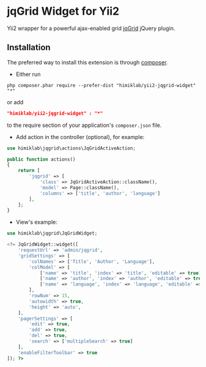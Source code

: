 jqGrid Widget for Yii2
========================
Yii2 wrapper for a powerful ajax-enabled grid [jqGrid](http://www.trirand.com/blog/) jQuery plugin.

Installation
------------
The preferred way to install this extension is through [composer](http://getcomposer.org/download/).

* Either run

```
php composer.phar require --prefer-dist "himiklab/yii2-jqgrid-widget" "*"
```

or add

```json
"himiklab/yii2-jqgrid-widget" : "*"
```

to the require section of your application's `composer.json` file.

* Add action in the controller (optional), for example:

```php
use himiklab\jqgrid\actions\JqGridActiveAction;

public function actions()
{
    return [
        'jqgrid' => [
            'class' => JqGridActiveAction::className(),
            'model' => Page::className(),
            'columns' => ['title', 'author', 'language']
        ],
    ];
}
```

* View's example:

```php
use himiklab\jqgrid\JqGridWidget;

<?= JqGridWidget::widget([
    'requestUrl' => 'admin/jqgrid',
    'gridSettings' => [
        'colNames' => ['Title', 'Author', 'Language'],
        'colModel' => [
            ['name' => 'title', 'index' => 'title', 'editable' => true],
            ['name' => 'author', 'index' => 'author', 'editable' => true],
            ['name' => 'language', 'index' => 'language', 'editable' => true]
        ],
        'rowNum' => 15,
        'autowidth' => true,
        'height' => 'auto',
    ],
    'pagerSettings' => [
        'edit' => true,
        'add' => true,
        'del' => true,
        'search' => ['multipleSearch' => true]
    ],
    'enableFilterToolbar' => true
]); ?>
```
